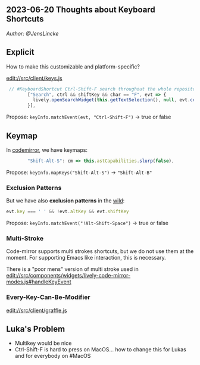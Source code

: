 ## 2023-06-20 Thoughts about Keyboard Shortcuts
*Author: @JensLincke*

## Explicit

How to make this customizable and platform-specific?

<edit://src/client/keys.js>

```javascript
 // #KeyboardShortcut Ctrl-Shift-F search throughout the whole repository
        ["Search", ctrl && shiftKey && char == "F", evt => {
          lively.openSearchWidget(this.getTextSelection(), null, evt.composedPath()[0]);
        }],
```

Propose: `keyInfo.matchEvent(evt, "Ctrl-Shift-F")` -> true or false

## Keymap

In [codemirror](edit://src/components/widgets/lively-code-mirror.js), we have keymaps:

```javascript
        "Shift-Alt-S": cm => this.astCapabilities.slurp(false),
```

Propose: `keyInfo.mapKeys("Shift-Alt-S")` -> `"Shift-Alt-B"`

### Exclusion Patterns

But we have also **exclusion patterns** in the [wild](edit://src/components/widgets/lively-code-mirror-modes.js):

```javascript
evt.key === ' ' && !evt.altKey && evt.shiftKey
```

Propose: `keyInfo.matchEvent("!Alt-Shift-Space")` -> true or false



### Multi-Stroke

Code-mirror supports multi strokes shortcuts, but we do not use them at the moment. For supporting Emacs like interaction, 
this is necessary. 

There is a "poor mens" version of multi stroke used in <edit://src/components/widgets/lively-code-mirror-modes.js#handleKeyEvent>


### Every-Key-Can-Be-Modifier

<edit://src/client/graffle.js>


## Luka's Problem

- Multikey would be nice
- Ctrl-Shift-F is hard to press on MacOS... how to change this for Lukas and for everybody on #MacOS








